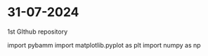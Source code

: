 # 31-07-2024
1st GIthub repository

import pybamm
import matplotlib.pyplot as plt
import numpy as np
